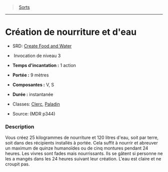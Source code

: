 ﻿---
!SpellHD
Level: 3
Type: Invocation
CastingTime: 1 action
Range: 9 mètres
Components: V, S
Duration: instantanée
Classes: '[Clerc](hd_cleric.md), [Paladin](hd_paladin.md)'
Id: spells_hd.md#création-de-nourriture-et-deau
ParentLink: spells_hd.md#sorts
Name: Création de nourriture et d'eau
ParentName: Sorts
NameLevel: 1
AltName: '[Create Food and Water](srd_spells_create_food_and_water.md)'
Source: (MDR p344)
---
> [Sorts](hd_spells.md)

---

# Création de nourriture et d'eau

- SRD: [Create Food and Water](srd_spells_create_food_and_water.md)

-  Invocation de niveau 3

- **Temps d'incantation :** 1 action

- **Portée :** 9 mètres

- **Composantes :** V, S

- **Durée :** instantanée

- Classes: [Clerc](hd_cleric.md), [Paladin](hd_paladin.md)

- Source: (MDR p344)

### Description

Vous créez 25 kilogrammes de nourriture et 120 litres d'eau, soit par terre, soit dans des récipients installés à portée. Cela suffit à nourrir et abreuver un maximum de quinze humanoïdes ou de cinq montures pendant 24 heures. Les vivres sont fades mais nourrissants. Ils se gâtent si personne ne les a mangés dans les 24 heures suivant leur création. L'eau est claire et ne croupit pas.

